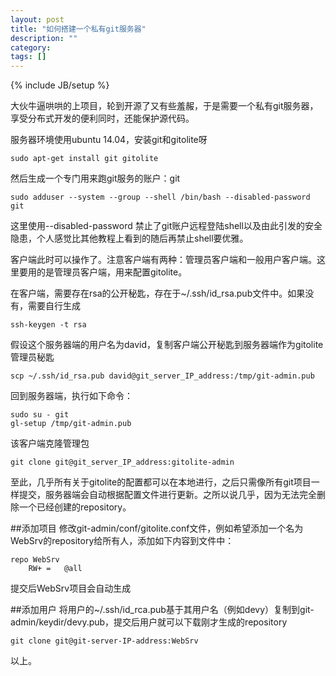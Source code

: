 ```yaml
---
layout: post
title: "如何搭建一个私有git服务器"
description: ""
category: 
tags: []
---
```

{% include JB/setup %}

大伙牛逼哄哄的上项目，轮到开源了又有些羞赧，于是需要一个私有git服务器，享受分布式开发的便利同时，还能保护源代码。

服务器环境使用ubuntu 14.04，安装git和gitolite呀

	sudo apt-get install git gitolite

然后生成一个专门用来跑git服务的账户：git

	sudo adduser --system --group --shell /bin/bash --disabled-password git
	
这里使用--disabled-password 禁止了git账户远程登陆shell以及由此引发的安全隐患，个人感觉比其他教程上看到的随后再禁止shell要优雅。

客户端此时可以操作了。注意客户端有两种：管理员客户端和一般用户客户端。这里要用的是管理员客户端，用来配置gitolite。

在客户端，需要存在rsa的公开秘匙，存在于~/.ssh/id_rsa.pub文件中。如果没有，需要自行生成

	ssh-keygen -t rsa

假设这个服务器端的用户名为david，复制客户端公开秘匙到服务器端作为gitolite管理员秘匙

	scp ~/.ssh/id_rsa.pub david@git_server_IP_address:/tmp/git-admin.pub
	
回到服务器端，执行如下命令：

	sudo su - git
	gl-setup /tmp/git-admin.pub

该客户端克隆管理包

	git clone git@git_server_IP_address:gitolite-admin
	
至此，几乎所有关于gitolite的配置都可以在本地进行，之后只需像所有git项目一样提交，服务器端会自动根据配置文件进行更新。之所以说几乎，因为无法完全删除一个已经创建的repository。

##添加项目
修改git-admin/conf/gitolite.conf文件，例如希望添加一个名为WebSrv的repository给所有人，添加如下内容到文件中：

	repo WebSrv
		RW+	=	@all

提交后WebSrv项目会自动生成

##添加用户
将用户的~/.ssh/id_rca.pub基于其用户名（例如devy）复制到git-admin/keydir/devy.pub，提交后用户就可以下载刚才生成的repository
	
	git clone git@git-server-IP-address:WebSrv

以上。